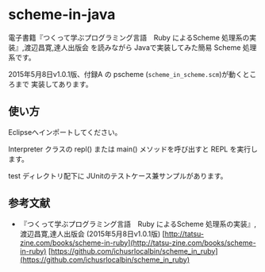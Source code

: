 # scheme-in-java

電子書籍『つくって学ぶプログラミング言語　Ruby によるScheme 処理系の実装』,渡辺昌寛,達人出版会
を読みながら Javaで実装してみた簡易 Scheme 処理系です。

2015年5月8日v1.0.1版、付録A の pscheme (`scheme_in_scheme.scm`)が動くところまで
実装してあります。

## 使い方

Eclipseへインポートしてください。

Interpreter クラスの repl() または main() メソッドを呼び出すと REPL を実行します。 

test ディレクトリ配下に JUnitのテストケース兼サンプルがあります。

## 参考文献

* 『つくって学ぶプログラミング言語　Ruby によるScheme 処理系の実装』,渡辺昌寛,達人出版会
(2015年5月8日v1.0.1版)
  [http://tatsu-zine.com/books/scheme-in-ruby](http://tatsu-zine.com/books/scheme-in-ruby)
  [https://github.com/ichusrlocalbin/scheme_in_ruby](https://github.com/ichusrlocalbin/scheme_in_ruby)
  
